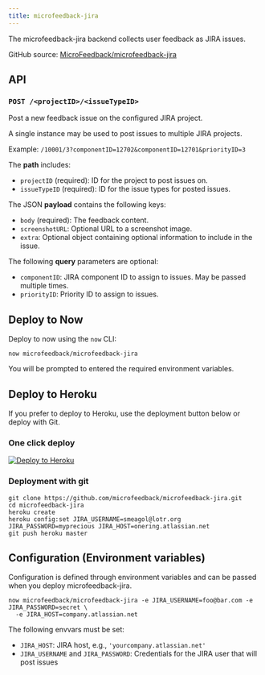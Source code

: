```yaml
---
title: microfeedback-jira
---
```


The microfeedback-jira backend collects user feedback as JIRA issues.

GitHub source: [MicroFeedback/microfeedback-jira](https://github.com/MicroFeedback/microfeedback-jira)

## API

### `POST /<projectID>/<issueTypeID>`

Post a new feedback issue on the configured JIRA project.

A single instance may be used to post issues to multiple JIRA projects.

Example: `/10001/3?componentID=12702&componentID=12701&priorityID=3`

The **path** includes:

- `projectID` (required): ID for the project to post issues on.
- `issueTypeID` (required): ID for the issue types for posted issues.

The JSON **payload** contains the following keys:

- `body` (required): The feedback content.
- `screenshotURL`: Optional URL to a screenshot image.
- `extra`: Optional object containing optional information to include in the issue.

The following **query** parameters are optional:

- `componentID`: JIRA component ID to assign to issues. May be passed
multiple times.
- `priorityID`: Priority ID to assign to issues.

## Deploy to Now

Deploy to now using the `now` CLI:

```
now microfeedback/microfeedback-jira
```

You will be prompted to entered the required environment variables.

## Deploy to Heroku

If you prefer to deploy to Heroku, use the deployment button below or
deploy with Git.

### One click deploy

[![Deploy to Heroku](https://www.herokucdn.com/deploy/button.svg)](https://heroku.com/deploy?template=https://github.com/microfeedback/microfeedback-jira)

### Deployment with git

```
git clone https://github.com/microfeedback/microfeedback-jira.git
cd microfeedback-jira
heroku create
heroku config:set JIRA_USERNAME=smeagol@lotr.org JIRA_PASSWORD=myprecious JIRA_HOST=onering.atlassian.net
git push heroku master
```

## Configuration (Environment variables)

Configuration is defined through environment variables and can be passed
when you deploy microfeedback-jira.

```
now microfeedback/microfeedback-jira -e JIRA_USERNAME=foo@bar.com -e JIRA_PASSWORD=secret \
  -e JIRA_HOST=company.atlassian.net
```

The following envvars must be set:

- `JIRA_HOST`: JIRA host, e.g., `'yourcompany.atlassian.net'`
- `JIRA_USERNAME` and `JIRA_PASSWORD`: Credentials for the
                                                  JIRA user that will
                                                  post issues
